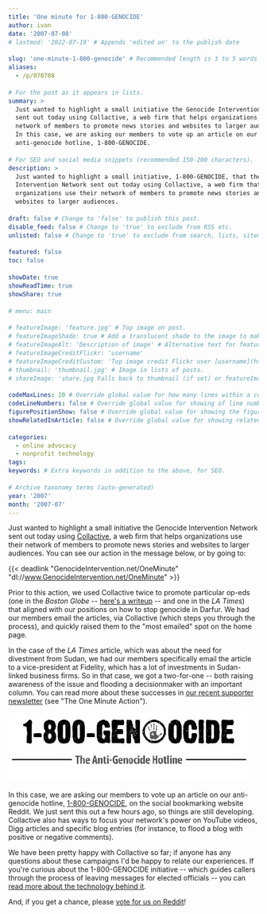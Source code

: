 ```yaml
---
title: 'One minute for 1-800-GENOCIDE'
author: ivan
date: '2007-07-08'
# lastmod: '2022-07-19' # Appends 'edited on' to the publish date

slug: 'one-minute-1-800-genocide' # Recommended length is 3 to 5 words.
aliases:
  - /p/070708

# For the post as it appears in lists.
summary: >
  Just wanted to highlight a small initiative the Genocide Intervention Network
  sent out today using Collactive, a web firm that helps organizations use their
  network of members to promote news stories and websites to larger audiences.
  In this case, we are asking our members to vote up an article on our
  anti-genocide hotline, 1-800-GENOCIDE.

# For SEO and social media snippets (recommended 150-200 characters).
description: >
  Just wanted to highlight a small initiative, 1-800-GENOCIDE, that the Genocide
  Intervention Network sent out today using Collactive, a web firm that helps
  organizations use their network of members to promote news stories and
  websites to larger audiences.

draft: false # Change to 'false' to publish this post.
disable_feed: false # Change to 'true' to exclude from RSS etc.
unlisted: false # Change to 'true' to exclude from search, lists, sitemaps, and feeds.

featured: false
toc: false

showDate: true
showReadTime: true
showShare: true

# menu: main

# featureImage: 'feature.jpg' # Top image on post.
# featureImageShade: true # Add a translucent shade to the image to make overlaid text easier to read.
# featureImageAlt: 'Description of image' # Alternative text for featured image.
# featureImageCreditFlickr: 'username'
# featureImageCreditCustom: 'Top image credit Flickr user [username](https://www.flickr.com/photos/username).'
# thumbnail: 'thumbnail.jpg' # Image in lists of posts.
# shareImage: 'share.jpg Falls back to thumbnail (if set) or featureImage.

codeMaxLines: 10 # Override global value for how many lines within a code block before auto-collapsing.
codeLineNumbers: false # Override global value for showing of line numbers within code block.
figurePositionShow: false # Override global value for showing the figure label.
showRelatedInArticle: false # Override global value for showing related posts in this series at the end of the content.

categories:
  - online advocacy
  - nonprofit technology
tags:
keywords: # Extra keywords in addition to the above, for SEO.

# Archive taxonomy terms (auto-generated)
year: '2007'
month: '2007-07'
---
```


Just wanted to highlight a small initiative the Genocide Intervention Network
sent out today using
[Collactive](https://web.archive.org/web/20080701112343/http://collactive.com/),
a web firm that helps organizations use their network of members to promote news
stories and websites to larger audiences. You can see our action in the message
below, or by going to:

{{< deadlink "GenocideIntervention.net/OneMinute" "dl://www.GenocideIntervention.net/OneMinute" >}}

Prior to this action, we used Collactive twice to promote particular op-eds (one
in the _Boston Globe_ --
[here's a writeup](https://web.archive.org/web/20080303224037/http://www.collactive.com/success_ginet.html)
-- and one in the _LA Times_) that aligned with our positions on how to stop
genocide in Darfur. We had our members email the articles, via Collactive (which
steps you through the process), and quickly raised them to the "most emailed"
spot on the home page.

In the case of the _LA Times_ article, which was about the need for divestment
from Sudan, we had our members specifically email the article to a
vice-president at Fidelity, which has a lot of investments in Sudan-linked
business firms. So in that case, we got a two-for-one -- both raising awareness
of the issue and flooding a decisionmaker with an important column. You can read
more about these successes in
[our recent supporter newsletter](https://web.archive.org/web/20070702053010/http://genocideintervention.net/members/newsletter/index.php/2007-05/29/)
(see "The One Minute Action").

![1-800-GENOCIDE](1800genocide.jpg ' ')

In this case, we are asking our members to vote up an article on our
anti-genocide hotline,
[1-800-GENOCIDE](https://web.archive.org/web/20070210072326/http://www.1800genocide.com/),
on the social bookmarking website Reddit. We just sent this out a few hours ago,
so things are still developing. Collactive also has ways to focus your network's
power on YouTube videos, Digg articles and specific blog entries (for instance,
to flood a blog with positive or negative comments).

We have been pretty happy with Collactive so far; if anyone has any questions
about these campaigns I'd be happy to relate our experiences. If you're curious
about the 1-800-GENOCIDE initiative -- which guides callers through the process
of leaving messages for elected officials -- you can
[read more about the technology behind it](https://web.archive.org/web/20070708195323/http://1800genocide.com/technology.html).

And, if you get a chance, please
[vote for us on Reddit](https://www.reddit.com/r/reddit.com/comments/2420g/firstever_antigenocide_hotline_utilizes_old)!

